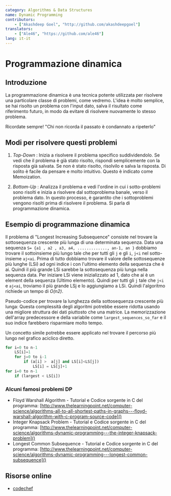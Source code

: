 ```yaml
---
category: Algorithms & Data Structures
name: Dynamic Programming
contributors:
    - ["Akashdeep Goel", "http://github.com/akashdeepgoel"]
translators:
    - ["Ale46", "https://github.com/ale46"]
lang: it-it
---
```


# Programmazione dinamica

## Introduzione

La programmazione dinamica è una tecnica potente utilizzata per risolvere una particolare classe di problemi, come vedremo. L'idea è molto semplice, se hai risolto un problema con l'input dato, salva il risultato come riferimento futuro, in modo da evitare di risolvere nuovamente lo stesso problema.

Ricordate sempre!
"Chi non ricorda il passato è condannato a ripeterlo"

## Modi per risolvere questi problemi

1. *Top-Down* : Inizia a risolvere il problema specifico suddividendolo. Se vedi che il problema è già stato risolto, rispondi semplicemente con la risposta già salvata. Se non è stato risolto, risolvilo e salva la risposta. Di solito è facile da pensare e molto intuitivo. Questo è indicato come Memoization.

2. *Bottom-Up* : Analizza il problema e vedi l'ordine in cui i sotto-problemi sono risolti e inizia a risolvere dal sottoproblema banale, verso il problema dato. In questo processo, è garantito che i sottoproblemi vengono risolti prima di risolvere il problema. Si parla di programmazione dinamica.

## Esempio di programmazione dinamica

Il problema di "Longest Increasing Subsequence" consiste nel trovare la sottosequenza crescente più lunga di una determinata sequenza. Data una sequenza `S= {a1 , a2 , a3, a4, ............., an-1, an }` dobbiamo trovare il sottoinsieme più lungo tale che per tutti gli `j` e gli `i`,  `j<i` nel sotto-insieme `aj<ai`.
Prima di tutto dobbiamo trovare il valore delle sottosequenze più lunghe (LSi) ad ogni indice i con l'ultimo elemento della sequenza che è ai. Quindi il più grande LSi sarebbe la sottosequenza più lunga nella sequenza data. Per iniziare LSi viene inizializzato ad 1, dato che ai è un element della sequenza (Ultimo elemento). Quindi per tutti gli `j` tale che `j<i` e `aj<ai`, troviamo il più grande LSj e lo aggiungiamo a LSi. Quindi l'algoritmo richiede un tempo di *O(n2)*.

Pseudo-codice per trovare la lunghezza della sottosequenza crescente più lunga:
Questa complessità degli algoritmi potrebbe essere ridotta usando una migliore struttura dei dati piuttosto che una matrice. La memorizzazione dell'array predecessore e della variabile come `largest_sequences_so_far` e il suo indice farebbero risparmiare molto tempo.

Un concetto simile potrebbe essere applicato nel trovare il percorso più lungo nel grafico aciclico diretto.

```python
for i=0 to n-1
    LS[i]=1
    for j=0 to i-1
        if (a[i] >  a[j] and LS[i]<LS[j])
            LS[i] = LS[j]+1
for i=0 to n-1
    if (largest < LS[i])
```

### Alcuni famosi problemi DP

- Floyd Warshall Algorithm - Tutorial e Codice sorgente in C del programma: [http://www.thelearningpoint.net/computer-science/algorithms-all-to-all-shortest-paths-in-graphs---floyd-warshall-algorithm-with-c-program-source-code]()
- Integer Knapsack Problem - Tutorial e Codice sorgente in C del programma: [http://www.thelearningpoint.net/computer-science/algorithms-dynamic-programming---the-integer-knapsack-problem]()
- Longest Common Subsequence - Tutorial e Codice sorgente in C del programma: [http://www.thelearningpoint.net/computer-science/algorithms-dynamic-programming---longest-common-subsequence]()


## Risorse online

* [codechef](https://www.codechef.com/wiki/tutorial-dynamic-programming)
